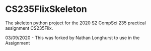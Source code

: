 # CS235FlixSkeleton
The skeleton python project for the 2020 S2 CompSci 235 practical assignment CS235Flix.


03/09/2020 - This was forked by Nathan Longhurst to use in the Assignment
